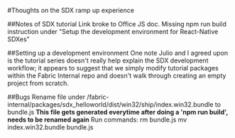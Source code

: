 #Thoughts on the SDX ramp up experience

##Notes of SDX tutorial
Link broke to Office JS doc.
Missing npm run build instruction under "Setup the development environment for React-Native SDXes"

##Setting up a development environment
One note Julio and I agreed upon is the tutorial series doesn't really help explain the SDX development workflow; it appears to suggest that we simply modify tutorial packages within the Fabric Internal repo and doesn't walk through creating an empty project from scratch.

##Bugs
Rename file under /fabric-internal/packages/sdx_helloworld/dist/win32/ship/index.win32.bundle to bundle.js
**This file gets generated everytime after doing a 'npm run build', needs to be renamed again**
Run commands:
rm bundle.js
mv index.win32.bundle bundle.js